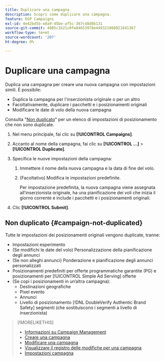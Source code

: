 ```yaml
---
title: Duplicare una campagna
description: Scopri come duplicare una campagna.
feature: DSP Campaigns
exl-id: 4e42bd5b-e8a9-45be-af5c-367c48d0b131
source-git-commit: 4085c1b21c0fe84653978e449321868921841367
workflow-type: tm+mt
source-wordcount: '207'
ht-degree: 0%

---
```


# Duplicare una campagna

<!-- Some placements don't have this option. Clarify which placement types aren't eligible -- is it PG placements, or all placements using private inventory? And anything else? -->

Duplica una campagna per creare una nuova campagna con impostazioni simili. È possibile:

* Duplica la campagna per l&#39;inserzionista originale o per un altro
* Facoltativamente, duplicare i pacchetti e i posizionamenti originali
* Modificare le date di volo della nuova campagna

Consulta &quot;[Non duplicato](#campaign-not-duplicated)&quot; per un elenco di impostazioni di posizionamento che non sono duplicate.

1. Nel menu principale, fai clic su **[!UICONTROL Campaigns]**.

1. Accanto al nome della campagna, fai clic su **[!UICONTROL ...]** > **[!UICONTROL Duplicate]**.

1. Specifica le nuove impostazioni della campagna:

   1. Immettere il nome della nuova campagna e la data di fine del volo.

   1. (Facoltativo) Modifica le impostazioni predefinite.

      Per impostazione predefinita, la nuova campagna viene assegnata all’inserzionista originale, ha una pianificazione dei voli che inizia il giorno corrente e include i pacchetti e i posizionamenti originali.

1. Clic **[!UICONTROL Submit]**.

## Non duplicato {#campaign-not-duplicated}

Tutte le impostazioni dei posizionamenti originali vengono duplicate, tranne:

* Impostazioni esperimento
* (Se modifichi le date del volo) Personalizzazione della pianificazione degli annunci
* (Se non alleghi annunci) Ponderazione e pianificazione degli annunci personalizzati
* Posizionamenti predefiniti per offerte programmatiche garantite (PG) e posizionamenti per [!UICONTROL Simple Ad Serving] offerte
* (Se copi i posizionamenti in un’altra campagna):
   * Destinazioni geografiche
   * Pixel evento
   * Annunci
   * Livello di posizionamento [!DNL DoubleVerify Authentic Brand Safety] segmenti (che sostituiscono i segmenti a livello di inserzionista)

>[!MORELIKETHIS]
>
>* [Informazioni su Campaign Management](campaign-about.md)
>* [Creare una campagna](campaign-create.md)
>* [Modificare una campagna](campaign-edit.md)
>* [Visualizzare il registro delle modifiche per una campagna](campaign-change-log.md)
>* [Impostazioni campagna](campaign-settings.md)

